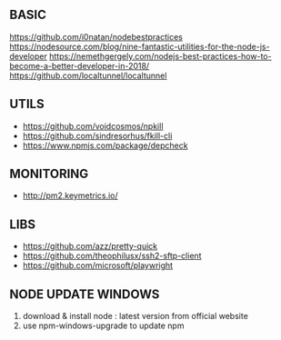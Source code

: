 
## BASIC
https://github.com/i0natan/nodebestpractices
https://nodesource.com/blog/nine-fantastic-utilities-for-the-node-js-developer
https://nemethgergely.com/nodejs-best-practices-how-to-become-a-better-developer-in-2018/
https://github.com/localtunnel/localtunnel

## UTILS
- https://github.com/voidcosmos/npkill
- https://github.com/sindresorhus/fkill-cli
- https://www.npmjs.com/package/depcheck

## MONITORING
- http://pm2.keymetrics.io/

## LIBS
- https://github.com/azz/pretty-quick
- https://github.com/theophilusx/ssh2-sftp-client
- https://github.com/microsoft/playwright

## NODE UPDATE WINDOWS

1. download & install node : latest version from official website
2. use npm-windows-upgrade to update npm
